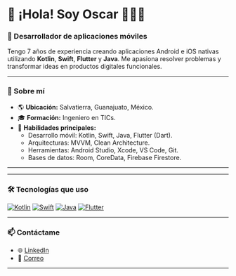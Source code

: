 # 👋 ¡Hola! Soy Oscar 👨🏻‍💻

### 🚀 Desarrollador de aplicaciones móviles
Tengo 7 años de experiencia creando aplicaciones Android e iOS nativas utilizando **Kotlin**, **Swift**, **Flutter** y **Java**. Me apasiona resolver problemas y transformar ideas en productos digitales funcionales.

---

### 📌 Sobre mí
- 🌎 **Ubicación:** Salvatierra, Guanajuato, México.
- 🎓 **Formación:** Ingeniero en TICs.
- 🌟 **Habilidades principales:**
  - Desarrollo móvil: Kotlin, Swift, Java, Flutter (Dart).
  - Arquitecturas: MVVM, Clean Architecture.
  - Herramientas: Android Studio, Xcode, VS Code, Git.
  - Bases de datos: Room, CoreData, Firebase Firestore.

---



---

### 🛠️ Tecnologías que uso
[![Kotlin](https://img.shields.io/badge/Kotlin-%230095D5.svg?style=for-the-badge&logo=kotlin&logoColor=white)](https://kotlinlang.org)
[![Swift](https://img.shields.io/badge/Swift-%23FA7343.svg?style=for-the-badge&logo=swift&logoColor=white)](https://developer.apple.com/swift/)
[![Java](https://img.shields.io/badge/Java-%23ED8B00.svg?style=for-the-badge&logo=java&logoColor=white)](https://www.java.com/)
[![Flutter](https://img.shields.io/badge/Flutter-%2302569B.svg?style=for-the-badge&logo=flutter&logoColor=white)](https://flutter.dev)

---

### 📫 Contáctame
- 🌐 [LinkedIn](https://www.linkedin.com/in/oscardanielmn)
- 📧 [Correo](mailto:oscardanielmn@gmail.com)

---
